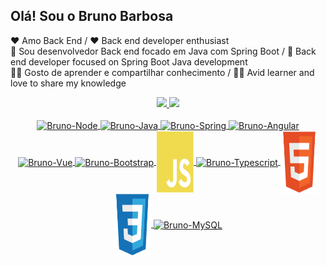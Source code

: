 ## Olá! Sou o Bruno Barbosa

❤️ Amo Back End / ❤️ Back end developer enthusiast <br>
📖 Sou desenvolvedor Back end focado em Java com Spring Boot / 📖 Back end developer focused on Spring Boot Java development <br>
🧑‍🏫 Gosto de aprender e compartilhar conhecimento / 🧑‍🏫 Avid learner and love to share my knowledge <br>

<div align="center">
  <a href="https://github.com/brunbs">
  <img height="150em" src="https://github-readme-stats.vercel.app/api?username=brunbs&show_icons=true&theme=dark&include_all_commits=true&count_private=true"/>
  <img height="150em" src="https://github-readme-stats.vercel.app/api/top-langs/?username=brunbs&layout=compact&langs_count=7&theme=dark"/>
</div>
  
<div align="center" style="display: inline_block"><br>
  <img align="center" alt="Bruno-Node" height="180" width="100" src="https://cdn.jsdelivr.net/gh/devicons/devicon/icons/nodejs/nodejs-original-wordmark.svg">
  <img align="center" alt="Bruno-Java" height="100" width="60" src="https://cdn.jsdelivr.net/gh/devicons/devicon/icons/java/java-original-wordmark.svg">
  <img align="center" alt="Bruno-Spring" height="100" width="60" src="https://cdn.jsdelivr.net/gh/devicons/devicon/icons/spring/spring-original-wordmark.svg">
  <img align="center" alt="Bruno-Angular" height="100" width="60" src="https://cdn.jsdelivr.net/gh/devicons/devicon/icons/angularjs/angularjs-original.svg">
  <img align="center" alt="Bruno-Vue" height="100" width="60" src="https://cdn.jsdelivr.net/gh/devicons/devicon/icons/vuejs/vuejs-original.svg">
  <img align="center" alt="Bruno-Bootstrap" height="100" width="60" src="https://cdn.jsdelivr.net/gh/devicons/devicon/icons/bootstrap/bootstrap-original-wordmark.svg">
  <img align="center" alt="Bruno-Js" height="100" width="60" src="https://raw.githubusercontent.com/devicons/devicon/master/icons/javascript/javascript-plain.svg">
  <img align="center" alt="Bruno-Typescript" height="100" width="60" src="https://cdn.jsdelivr.net/gh/devicons/devicon/icons/typescript/typescript-original.svg">
  <img align="center" alt="Bruno-HTML" height="100" width="60" src="https://raw.githubusercontent.com/devicons/devicon/master/icons/html5/html5-original.svg">
  <img align="center" alt="Bruno-CSS" height="100" width="60" src="https://raw.githubusercontent.com/devicons/devicon/master/icons/css3/css3-original.svg">
  <img align="center" alt="Bruno-MySQL" height="100" width="60" src="https://cdn.jsdelivr.net/gh/devicons/devicon/icons/mysql/mysql-original-wordmark.svg">
</div>
